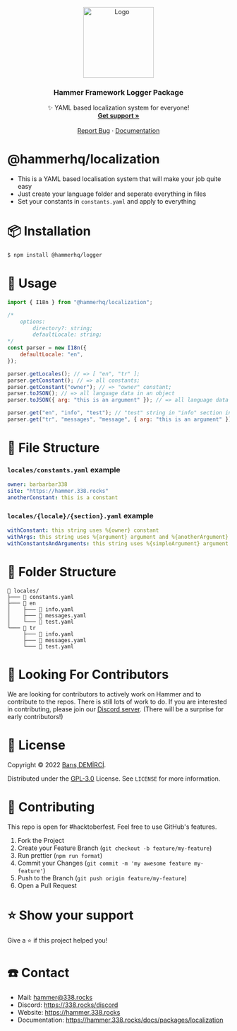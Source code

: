 <p align="center">
    <img src="https://avatars.githubusercontent.com/u/109850261" alt="Logo" width="160" height="160" />
    <h3 align="center">Hammer Framework Logger Package</h3>
    <p align="center">
        ✨ YAML based localization system for everyone!
        <br />
        <a href="https://338.rocks/discord"><strong>Get support »</strong></a>
        <br />
        <br />
        <a href="https://github.com/TheHammerHQ/issues">Report Bug</a>
        ·
        <a href="https://hammer.338.rocks/docs/packages/localization">Documentation</a>
    </p>
</p>

# @hammerhq/localization

-   This is a YAML based localisation system that will make your job quite easy
-   Just create your language folder and seperate everything in files
-   Set your constants in `constants.yaml` and apply to everything

# 📦 Installation

```bash
$ npm install @hammerhq/logger
```

# 🚀 Usage

```js
import { I18n } from "@hammerhq/localization";

/*
    options:
        directory?: string;
        defaultLocale: string;
*/
const parser = new I18n({
	defaultLocale: "en",
});

parser.getLocales(); // => [ "en", "tr" ];
parser.getConstant(); // => all constants;
parser.getConstant("owner"); // => "owner" constant;
parser.toJSON(); // => all language data in an object
parser.toJSON({ arg: "this is an argument" }); // => all language data in an object with argument replaced

parser.get("en", "info", "test"); // "test" string in "info" section in "en" folder
parser.get("tr", "messages", "message", { arg: "this is an argument" }); // "message" string in "messages" section in "tr" folder with "arg" argument
```

# 📝 File Structure

### `locales/constants.yaml` example

```yaml
owner: barbarbar338
site: "https://hammer.338.rocks"
anotherConstant: this is a constant
```

### `locales/{locale}/{section}.yaml` example

```yaml
withConstant: this string uses %{owner} constant
withArgs: this string uses %{argument} argument and %{anotherArgument} argument
withConstantsAndArguments: this string uses %{simpleArgument} argument and %{site} constant
```

# 📁 Folder Structure

```
📂 locales/
├─── 📝 constants.yaml
├─── 📂 en
│    ├─── 📝 info.yaml
│    ├─── 📝 messages.yaml
│    └─── 📝 test.yaml
└─── 📂 tr
     ├─── 📝 info.yaml
     ├─── 📝 messages.yaml
     └─── 📝 test.yaml

```

# 🧦 Looking For Contributors

We are looking for contributors to actively work on Hammer and to contribute to the repos. There is still lots of work to do. If you are interested in contributing, please join our [Discord server](https://338.rocks/discord). (There will be a surprise for early contributors!)

# 🔑 License

Copyright © 2022 [Barış DEMİRCİ](https://github.com/barbarbar338).

Distributed under the [GPL-3.0](https://www.gnu.org/licenses/gpl-3.0.html) License. See `LICENSE` for more information.

# 🧦 Contributing

This repo is open for #hacktoberfest. Feel free to use GitHub's features.

1. Fork the Project
2. Create your Feature Branch (`git checkout -b feature/my-feature`)
3. Run prettier (`npm run format`)
4. Commit your Changes (`git commit -m 'my awesome feature my-feature'`)
5. Push to the Branch (`git push origin feature/my-feature`)
6. Open a Pull Request

# ⭐️ Show your support

Give a ⭐️ if this project helped you!

# ☎️ Contact

-   Mail: hammer@338.rocks
-   Discord: https://338.rocks/discord
-   Website: https://hammer.338.rocks
-   Documentation: https://hammer.338.rocks/docs/packages/localization
